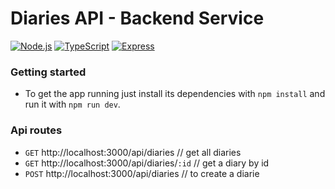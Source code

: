 # Diaries API - Backend Service

[![Node.js](https://img.shields.io/badge/Node.js-18%2B-green)](https://nodejs.org/)
[![TypeScript](https://img.shields.io/badge/TypeScript-5%2B-blue)](https://www.typescriptlang.org/)
[![Express](https://img.shields.io/badge/Express-5.x-lightgrey)](https://expressjs.com/)

### Getting started

- To get the app running just install its dependencies with `npm install` and run it with `npm run dev`.

### Api routes

- `GET` http://localhost:3000/api/diaries // get all diaries
- `GET` http://localhost:3000/api/diaries/`:id` // get a diary by id
- `POST` http://localhost:3000/api/diaries // to create a diarie
